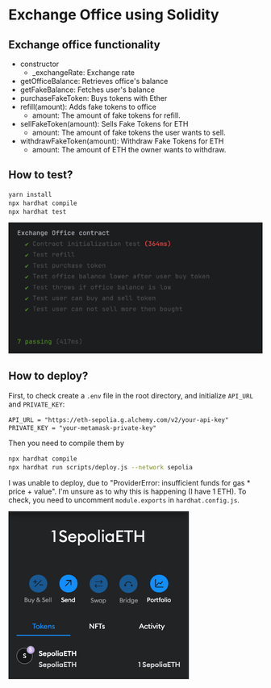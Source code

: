 # Exchange Office using Solidity

## Exchange office functionality

* constructor
  * _exchangeRate: Exchange rate
* getOfficeBalance: Retrieves office's balance
* getFakeBalance: Fetches user's balance
* purchaseFakeToken: Buys tokens with Ether
* refill(amount): Adds fake tokens to office
  * amount: The amount of fake tokens for refill.
* sellFakeToken(amount): Sells Fake Tokens for ETH
  * amount: The amount of fake tokens the user wants to sell.
* withdrawFakeToken(amount): Withdraw Fake Tokens for ETH
  * amount: The amount of ETH the owner wants to withdraw.
## How to test?

```bash
yarn install
npx hardhat compile
npx hardhat test
```

![Test results](test_results.png)

## How to deploy?
First, to check create a `.env` file in the root directory, and initialize `API_URL` and `PRIVATE_KEY`:

```dotenv
API_URL = "https://eth-sepolia.g.alchemy.com/v2/your-api-key"
PRIVATE_KEY = "your-metamask-private-key"
```

Then you need to compile them by

```bash
npx hardhat compile
npx hardhat run scripts/deploy.js --network sepolia
```

I was unable to deploy, due to "ProviderError: insufficient funds for gas * price + value".
I'm unsure as to why this is happening (I have 1 ETH).
To check, you need to uncomment `module.exports` in `hardhat.config.js`.

![Proof of founds](proof_of_founds.png)
